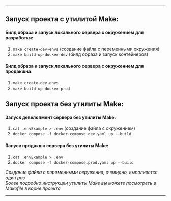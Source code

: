 
<hr>
<h2>Запуск проекта с утилитой Make: </h2>
<h4>Билд образа и запуск локального сервера с окружением для разработки:</h4>

1. `make create-dev-envs` (создание файла с переменными окружения)
2. `make build-up-docker-dev` (билд образа и запуск контейнеров)

<h4>Билд образа и запуск локального сервера с окружением для продакшна:</h4>

1. `make create-dev-envs`
2. `make build-up-docker-prod`

<h2>Запуск проекта без утилиты Make: </h2>
<h4>Запуск девелопмент сервера без утилиты Make: </h4>

1. `cat .envExample > .env` (создание файла с окружением)
2. `docker compose -f docker-compose.dev.yaml up --build`

<h4> Запуск продакшн сервера без утилиты Make: </h4>

1. `cat .envExample > .env`
2. `docker compose -f docker-compose.prod.yaml up --build`

*Создание файла с переменными окружения, очевидно, выполняется один раз*  <br>
*Более подробно инструкции утилиты Make вы можете посмотреть в Makefile в корне проекта*

<hr>
